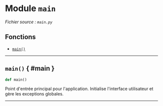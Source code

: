 # Module `main`

*Fichier source : `main.py`*

## Fonctions
- [`main()`](#main)

---

## `main()` { #main }

```python
def main()
```

Point d'entrée principal pour l'application.
Initialise l'interface utilisateur et gère les exceptions globales.

---

